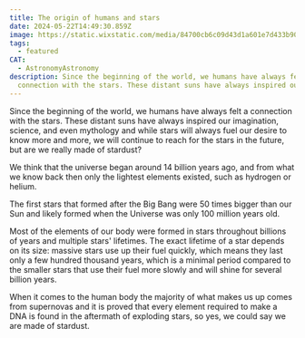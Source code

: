 ```yaml
---
title: The origin of humans and stars
date: 2024-05-22T14:49:30.859Z
image: https://static.wixstatic.com/media/84700cb6c09d43d1a601e7d433b90666.jpg/v1/fill/w_234,h_175,fp_0.50_0.50,q_90,enc_auto/84700cb6c09d43d1a601e7d433b90666.jpg
tags:
  - featured
CAT:
  - AstronomyAstronomy
description: Since the beginning of the world, we humans have always felt a
  connection with the stars. These distant suns have always inspired our...
---
```

Since the beginning of the world, we humans have always felt a connection with the stars. These distant suns have always inspired our imagination, science, and even mythology and while stars will always fuel our desire to know more and more, we will continue to reach for the stars in the future, but are we really made of stardust?



We think that the universe began around 14 billion years ago, and from what we know back then only the lightest elements existed, such as hydrogen or helium.

The first stars that formed after the Big Bang were 50 times bigger than our Sun and likely formed when the Universe was only 100 million years old.



Most of the elements of our body were formed in stars throughout billions of years and multiple stars' lifetimes. The exact lifetime of a star depends on its size: massive stars use up their fuel quickly, which means they last only a few hundred thousand years, which is a minimal period compared to the smaller stars that use their fuel more slowly and will shine for several billion years.



When it comes to the human body the majority of what makes us up comes from supernovas and it is proved that every element required to make a DNA is found in the aftermath of exploding stars, so yes, we could say we are made of stardust.